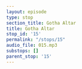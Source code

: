 ```yaml
---
layout: episode
type: stop
section_title: Gotha Altar
title: Gotha Altar
stop_id: '15'
permalink: "/stops/15"
audio_file: 015.mp3
substops: []
parent_stop: '15'
---
```


